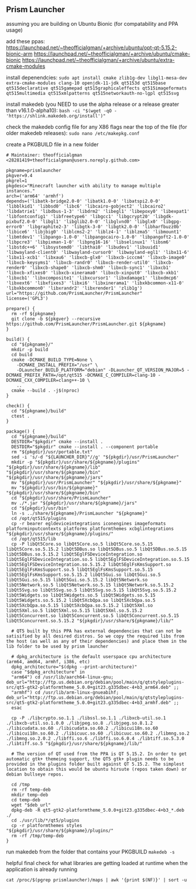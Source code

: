 ## Prism Launcher

assuming you are building on Ubuntu Bionic (for compatability and PPA usage)

add these ppas:
https://launchpad.net/~theofficialgman/+archive/ubuntu/opt-qt-5.15.2-bionic-arm
https://launchpad.net/~theofficialgman/+archive/ubuntu/cmake-bionic
https://launchpad.net/~theofficialgman/+archive/ubuntu/extra-cmake-modules

install depenendcies:
`sudo apt install cmake zlib1g-dev libgl1-mesa-dev extra-cmake-modules clang-10 openjdk-11-jdk qt5153d qt515base qt515declarative qt515gamepad qt515graphicaleffects qt515imageformats qt515multimedia qt515xmlpatterns qt515networkauth-no-lgpl qt515svg`

install makedeb (you NEED to use the alpha release or a release greater than v16.1.0-alpha10):
`bash -ci "$(wget -qO - 'https://shlink.makedeb.org/install')"`

check the makedeb config file for any X86 flags near the top of the file (for older makedeb releases):
`sudo nano /etc/makepkg.conf`

create a PKGBUILD file in a new folder
```
# Maintainer: theofficialgman <28281419+theofficialgman@users.noreply.github.com>

pkgname=prismlauncher
pkgver=9.4
pkgrel=1
pkgdesc="Minecraft launcher with ability to manage multiple instances."
arch=('arm64' 'armhf')
depends=('libatk-bridge2.0-0' 'libatk1.0-0' 'libatspi2.0-0' 'libblkid1' 'libbsd0' 'libc6' 'libcairo-gobject2' 'libcairo2' 'libdatrie1' 'libdbus-1-3' 'libdrm2' 'libegl1' 'libepoxy0' 'libexpat1' 'libfontconfig1' 'libfreetype6' 'libgcc1' 'libgcrypt20' 'libgdk-pixbuf2.0-0' 'libgl1' 'libglib2.0-0' 'libglvnd0' 'libglx0' 'libgpg-error0' 'libgraphite2-3' 'libgtk-3-0' 'libgtk2.0-0' 'libharfbuzz0b' 'libice6' 'libjbig0' 'liblcms2-2' 'liblz4-1' 'liblzma5' 'libmount1' 'libmtdev1' 'libpango-1.0-0' 'libpangocairo-1.0-0' 'libpangoft2-1.0-0' 'libpcre3' 'libpixman-1-0' 'libpng16-16' 'libselinux1' 'libsm6' 'libstdc++6' 'libsystemd0' 'libthai0' 'libudev1' 'libuuid1' 'libwayland-client0' 'libwayland-cursor0' 'libwayland-egl1' 'libx11-6' 'libx11-xcb1' 'libxau6' 'libxcb-glx0' 'libxcb-icccm4' 'libxcb-image0' 'libxcb-keysyms1' 'libxcb-randr0' 'libxcb-render-util0' 'libxcb-render0' 'libxcb-shape0' 'libxcb-shm0' 'libxcb-sync1' 'libxcb1' 'libxcb-xfixes0' 'libxcb-xinerama0' 'libxcb-xinput0' 'libxcb-xkb1' 'libxcb1' 'libxcomposite1' 'libxcursor1' 'libxdamage1' 'libxdmcp6' 'libxext6' 'libxfixes3' 'libxi6' 'libxinerama1' 'libxkbcommon-x11-0' 'libxkbcommon0' 'libxrandr2' 'libxrender1' 'zlib1g')
url="https://github.com/PrismLauncher/PrismLauncher"
license=('GPL3')

prepare() {
  rm -rf ${pkgname}
  git clone -b ${pkgver} --recursive https://github.com/PrismLauncher/PrismLauncher.git ${pkgname}
}

build() {
  cd "${pkgname}/"
  mkdir -p build
  cd build
  cmake -DCMAKE_BUILD_TYPE=None \
    -DCMAKE_INSTALL_PREFIX="/usr" \
    -DLauncher_BUILD_PLATFORM="debian" -DLauncher_QT_VERSION_MAJOR=5 -DCMAKE_PREFIX_PATH=/opt/qt515 -DCMAKE_C_COMPILER=clang-10 -DCMAKE_CXX_COMPILER=clang++-10 \
    ..
  cmake --build . -j$(nproc)
}

check() {
  cd "${pkgname}/build"
  ctest .
}

package() {
  cd "${pkgname}/build"
  DESTDIR="$pkgdir" cmake --install .
  DESTDIR="$pkgdir" cmake --install . --component portable
  rm "${pkgdir}/usr/portable.txt"
  sed -i 's/-d "${LAUNCHER_DIR}"//g' "${pkgdir}/usr/PrismLauncher"
  mkdir -p "${pkgdir}/usr/share/${pkgname}/plugins" "${pkgdir}/usr/share/${pkgname}/lib" "${pkgdir}/usr/share/${pkgname}/bin" "${pkgdir}/usr/share/${pkgname}/jars"
  mv "${pkgdir}/usr/PrismLauncher" "${pkgdir}/usr/share/${pkgname}"
  mv "${pkgdir}/usr/bin/${pkgname}" "${pkgdir}/usr/share/${pkgname}/bin"
  cd "${pkgdir}/usr/share/PrismLauncher"
  mv ./*.jar "${pkgdir}/usr/share/${pkgname}/jars"
  cd "${pkgdir}/usr/bin"
  ln -s ../share/${pkgname}/PrismLauncher "${pkgname}"
  cd /opt/qt515/plugins
  cp -r bearer egldeviceintegrations iconengines imageformats platforminputcontexts platforms platformthemes xcbglintegrations "${pkgdir}/usr/share/${pkgname}/plugins/"
  cd /opt/qt515/lib
  cp -P libQt5Core.so libQt5Core.so.5 libQt5Core.so.5.15 libQt5Core.so.5.15.2 libQt5DBus.so libQt5DBus.so.5 libQt5DBus.so.5.15 libQt5DBus.so.5.15.2 libQt5EglFSDeviceIntegration.so libQt5EglFSDeviceIntegration.so.5 libQt5EglFSDeviceIntegration.so.5.15 libQt5EglFSDeviceIntegration.so.5.15.2 libQt5EglFsKmsSupport.so libQt5EglFsKmsSupport.so.5 libQt5EglFsKmsSupport.so.5.15 libQt5EglFsKmsSupport.so.5.15.2 libQt5Gui.so libQt5Gui.so.5 libQt5Gui.so.5.15 libQt5Gui.so.5.15.2 libQt5Network.so libQt5Network.so.5 libQt5Network.so.5.15 libQt5Network.so.5.15.2 libQt5Svg.so libQt5Svg.so.5 libQt5Svg.so.5.15 libQt5Svg.so.5.15.2 libQt5Widgets.so libQt5Widgets.so.5 libQt5Widgets.so.5.15 libQt5Widgets.so.5.15.2 libQt5XcbQpa.so libQt5XcbQpa.so.5 libQt5XcbQpa.so.5.15 libQt5XcbQpa.so.5.15.2 libQt5Xml.so libQt5Xml.so.5 libQt5Xml.so.5.15 libQt5Xml.so.5.15.2 libQt5Concurrent.so libQt5Concurrent.so.5 libQt5Concurrent.so.5.15 libQt5Concurrent.so.5.15.2 "${pkgdir}/usr/share/${pkgname}/lib/"
  
  # QT5 built by this PPA has external dependencies that can not be satisified by all desired distros. So we copy the required libs from the host (as well as any of their dependencies) and place them in the lib folder to be used by prism launcher
  
  # dpkg_architecture is the default userspace cpu architecture (arm64, amd64, armhf, i386, etc)
  dpkg_architecture="$(dpkg --print-architecture)"
  case "$dpkg_architecture" in
  "arm64") cd /usr/lib/aarch64-linux-gnu; deb_url="http://ftp.us.debian.org/debian/pool/main/q/qtstyleplugins-src/qt5-gtk2-platformtheme_5.0.0+git23.g335dbec-4+b3_arm64.deb" ;;
  "armhf") cd /usr/lib/arm-linux-gnueabihf; deb_url="http://ftp.us.debian.org/debian/pool/main/q/qtstyleplugins-src/qt5-gtk2-platformtheme_5.0.0+git23.g335dbec-4+b3_armhf.deb" ;;
  esac
  
  cp -P ./libcrypto.so.1.1 ./libssl.so.1.1 ./libxcb-util.so.1 ./libxcb-util.so.1.0.0 ./libjpeg.so.8 ./libjpeg.so.8.1.2 ./libicudata.so.60 ./libicudata.so.60.2 ./libicui18n.so.60 ./libicui18n.so.60.2 ./libicuuc.so.60 ./libicuuc.so.60.2 ./libmng.so.2 ./libmng.so.2.0.2 ./libffi.so.6 ./libffi.so.6.0.4 ./libtiff.so.5.3.0 ./libtiff.so.5 "${pkgdir}/usr/share/${pkgname}/lib/"
  
  # The version of QT used from the PPA is QT 5.15.2. In order to get automatic gtk+ themeing support, the QT5 gtk+ plugin needs to be provided in the plugins folder built against QT 5.15.2. The simplest location to obtain this would be ubuntu hirsute (repos taken down) or debian bullseye repos.
  
  cd /tmp
  rm -rf temp-deb
  mkdir temp-deb
  cd temp-deb
  wget "$deb_url"
  dpkg-deb -R qt5-gtk2-platformtheme_5.0.0+git23.g335dbec-4+b3_*.deb ./
  cd ./usr/lib/*/qt5/plugins
  cp -r platformthemes styles "${pkgdir}/usr/share/${pkgname}/plugins/"
  rm -rf /tmp/temp-deb
}
```

run makedeb from the folder that contains your PKGBUILD
`makedeb -s`

helpful final check for what libraries are getting loaded at runtime when the application is already running

`cat /proc/$(pgrep prismlauncher)/maps | awk '{print $(NF)}' | sort -u`

